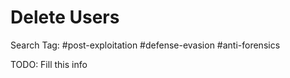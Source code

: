 # Delete Users

Search Tag: #post-exploitation #defense-evasion #anti-forensics

TODO: Fill this info